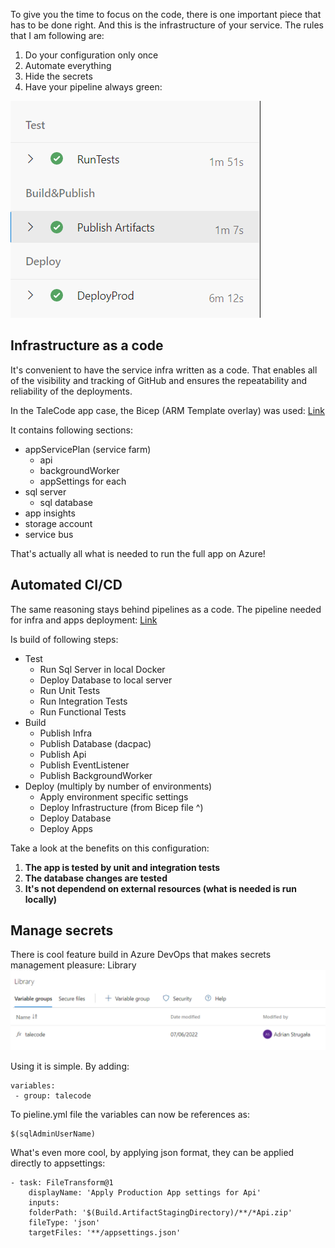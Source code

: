 To give you the time to focus on the code, there is one important piece that has to be done right. And this is the infrastructure of your service.
The rules that I am following are:
1. Do your configuration only once
2. Automate everything
3. Hide the secrets
4. Have your pipeline always green:
<img alt="design" src="./pipeline.PNG">

## Infrastructure as a code

It's convenient to have the service infra written as a code. That enables all of the visibility and tracking of GitHub and ensures the repeatability and reliability of the deployments.

In the TaleCode app case, the Bicep (ARM Template overlay) was used: [Link](https://github.com/AdrianStrugala/SolTechnology.Core/blob/master/taleCode/devOps/infrastructure/main.bicep)

It contains following sections:
* appServicePlan (service farm)
  - api
  - backgroundWorker 
  - appSettings for each
* sql server
  * sql database  
* app insights
* storage account
* service bus

That's actually all what is needed to run the full app on Azure!


## Automated CI/CD

The same reasoning stays behind pipelines as a code. The pipeline needed for infra and apps deployment: [Link](https://github.com/AdrianStrugala/SolTechnology.Core/blob/master/taleCode/devOps/pipelines/pipeline.yml)

Is build of following steps:
- Test
  - Run Sql Server in local Docker
  - Deploy Database to local server
  - Run Unit Tests
  - Run Integration Tests
  - Run Functional Tests
- Build
  - Publish Infra
  - Publish Database (dacpac)
  - Publish Api
  - Publish EventListener
  - Publish BackgroundWorker
- Deploy (multiply by number of environments)
  - Apply environment specific settings
  - Deploy Infrastructure (from Bicep file ^)
  - Deploy Database
  - Deploy Apps

Take a look at the benefits on this configuration:
1) **The app is tested by unit and integration tests**
2) **The database changes are tested**
3) **It's not dependend on external resources (what is needed is run locally)**



## Manage secrets

There is cool feature build in Azure DevOps that makes secrets management pleasure: Library
<img alt="design" src="./library.PNG">

Using it is simple. By adding:
```
variables:
 - group: talecode
```

To pieline.yml file the variables can now be references as:
```
$(sqlAdminUserName)
```

What's even more cool, by applying json format, they can be applied directly to appsettings:
```
- task: FileTransform@1
    displayName: 'Apply Production App settings for Api'
    inputs:
    folderPath: '$(Build.ArtifactStagingDirectory)/**/*Api.zip'
    fileType: 'json'
    targetFiles: '**/appsettings.json'
```
